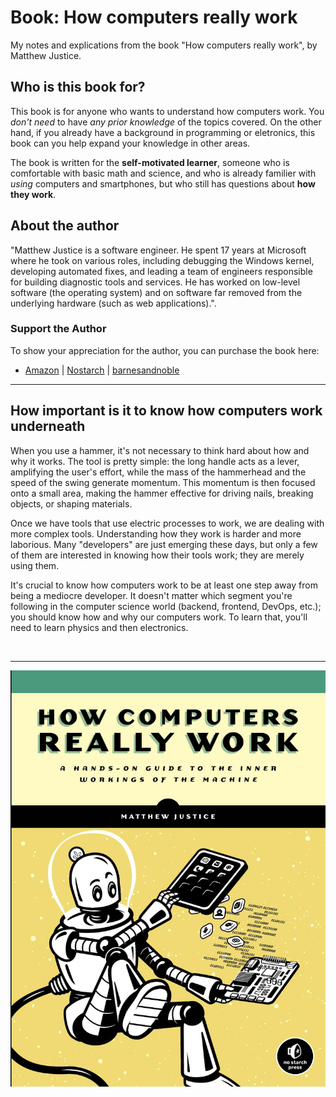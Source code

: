 # Book: How computers really work
My notes and explications from the book "How computers really work", by Matthew Justice. 

## Who is this book for?
This book is for anyone who wants to understand how computers work. You _don't need_ to have _any prior knowledge_ of the topics covered. On the other hand, if you already have a background in programming or eletronics, this book can you help expand your knowledge in other areas. 

The book is written for the __self-motivated learner__, someone who is comfortable with basic math and science, and who is already familier with _using_ computers and smartphones, but who still has questions about __how they work__. 

## About the author
"Matthew Justice is a software engineer. He spent 17 years at
Microsoft where he took on various roles, including debugging
the Windows kernel, developing automated fixes, and leading a
team of engineers responsible for building diagnostic tools and
services. He has worked on low-level software (the operating
system) and on software far removed from the underlying
hardware (such as web applications).".

### Support the Author
To show your appreciation for the author, you can purchase the book here:
- [Amazon](https://www.amazon.com.br/Amps-Apps-How-Computers-Work/dp/1718500661) | [Nostarch](https://nostarch.com/how-computers-really-work) | [barnesandnoble](https://www.barnesandnoble.com/w/how-computers-really-work-matthew-justice/1137656586)

______________________

## How important is it to know how computers work underneath 
When you use a hammer, it's not necessary to think hard about how and why it works. The tool is pretty simple: the long handle acts as a lever, amplifying the user's effort, while the mass of the hammerhead and the speed of the swing generate momentum. This momentum is then focused onto a small area, making the hammer effective for driving nails, breaking objects, or shaping materials.

Once we have tools that use electric processes to work, we are dealing with more complex tools. Understanding how they work is harder and more laborious. Many "developers" are just emerging these days, but only a few of them are interested in knowing how their tools work; they are merely using them.

It's crucial to know how computers work to be at least one step away from being a mediocre developer. It doesn't matter which segment you're following in the computer science world (backend, frontend, DevOps, etc.); you should know how and why our computers work. To learn that, you'll need to learn physics and then electronics.

<br>

_________________________________________

![bookscover](./assets/bookscover.png)
